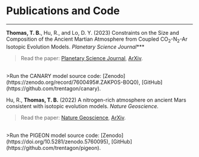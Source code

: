 # Publications and Code

-------------------------

**Thomas, T. B.**, Hu, R., and Lo, D. Y. (2023) Constraints on the Size and Composition of the Ancient Martian Atmosphere from Coupled CO<sub>2</sub>-N<sub>2</sub>-Ar Isotopic Evolution Models. *Planetary Science Journal****

>Read the paper: [Planetary Science Journal](https://doi.org/10.3847/PSJ/acb924), [ArXiv](https://arxiv.org/abs/2302.04241).
<br />
>Run the CANARY model source code: [Zenodo](https://zenodo.org/record/7600495#.ZAKP0S-B0Q0), [GitHub](https://github.com/trentagon/canary).

Hu, R., **Thomas, T. B.** (2022) A nitrogen-rich atmosphere on ancient Mars consistent with isotopic evolution models. *Nature Geoscience.*
>Read the paper: [Nature Geoscience](https://www.nature.com/articles/s41561-021-00886-y), [ArXiv](https://arxiv.org/abs/2202.04825).
<br />
>Run the PIGEON model source code: [Zenodo](https://doi.org/10.5281/zenodo.5760095), [GitHub](https://github.com/trentagon/pigeon).
